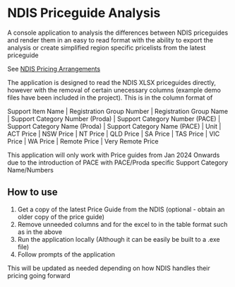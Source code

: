 # NDIS Priceguide Analysis

A console application to analysis the differences between NDIS priceguides and render them in an easy to read format with the ability to export the analysis or create simplified region specific pricelists from the latest priceguide

See [NDIS Pricing Arrangements](https://www.ndis.gov.au/providers/pricing-arrangements)

The application is designed to read the NDIS XLSX priceguides directly, however with the removal of certain unecessary columns (example demo files have been included in the project).
This is in the column format of   

Support Item Name | Registration Group Number | Registration Group Name | Support Category Number (Proda) | Support Category Number (PACE) | Support Category Name (Proda) | Support Category Name (PACE) | Unit | ACT Price | NSW Price | NT Price | QLD Price | SA Price | TAS Price | VIC Price | WA Price | Remote Price | Very Remote Price

This application will only work with Price guides from Jan 2024 Onwards due to the introduction of PACE with PACE/Proda specific Support Category Name/Numbers

## How to use
1. Get a copy of the latest Price Guide from the NDIS (optional - obtain an older copy of the price guide)
2. Remove unneeded columns and for the excel to in the table format such as in the above
3. Run the application locally (Although it can be easily be built to a .exe file)
4. Follow prompts of the application

This will be updated as needed depending on how NDIS handles their pricing going forward
